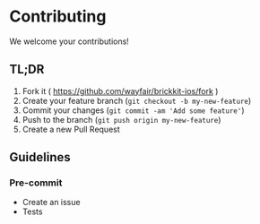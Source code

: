 # Contributing

We welcome your contributions!

## TL;DR

1. Fork it ( https://github.com/wayfair/brickkit-ios/fork )
2. Create your feature branch (`git checkout -b my-new-feature`)
3. Commit your changes (`git commit -am 'Add some feature'`)
4. Push to the branch (`git push origin my-new-feature`)
5. Create a new Pull Request

## Guidelines

### Pre-commit

- Create an issue
- Tests
